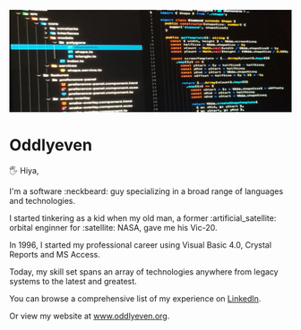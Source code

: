 [![Banner for OddlyEven](https://github.com/OddlyEven/oddlyeven/blob/main/src/assets/banner.png)](http://www.oddlyeven.org)

# Oddlyeven

🖐️  Hiya,

<p>
  I'm a software :neckbeard: guy specializing in a broad range of languages and technologies.
</p>
<p>
  I started tinkering as a kid when my old man, a former :artificial_satellite: orbital enginner for :satellite: NASA, gave me his Vic-20.
</p>
<p>
  In 1996, I started my professional career using Visual Basic 4.0, Crystal Reports and MS Access.
</p>
<p>
  Today, my skill set spans an array of technologies anywhere from legacy systems to the latest and greatest.
</p>
<p>
  You can browse a comprehensive list of my experience on <a href="https://www.linkedin.com/in/seanstreetmcp/" target="blank">LinkedIn</a>.
</p>
<p>
  Or view my website at <a href="http://www.oddlyeven.org/" target="blank">www.oddlyeven.org</a>.
</p>
